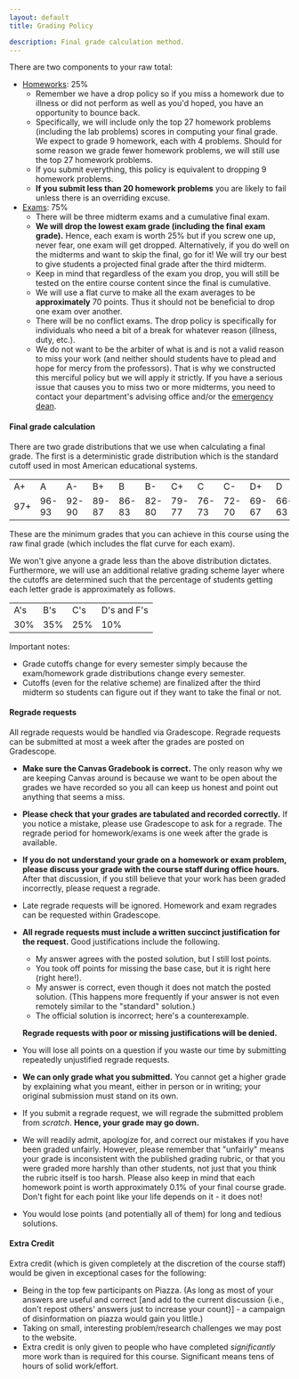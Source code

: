 ```yaml
---
layout: default
title: Grading Policy

description: Final grade calculation method. 
---
```


There are two components to your raw total: 

- [Homeworks](/homeworks.html): 25%
    - Remember we have a drop policy so if you miss a homework due to illness or did not perform as well as you'd hoped, you have an opportunity to bounce back. 
    - Specifically, we will include only the top 27 homework problems (including the lab problems) scores in computing your final grade. We expect to grade 9 homework, each with 4 problems. Should for some reason we grade fewer homework problems, we will still use the top 27 homework problems.
    - If you submit everything, this policy is equivalent to dropping 9 homework problems.
    - **If you submit less than 20 homework problems** you are likely to fail unless there is an overriding excuse.
- [Exams](/exams.html): 75%
    - There will be three midterm exams and a cumulative final exam. 
    - **We will drop the lowest exam grade (including the final exam grade).** Hence, each exam is worth 25% but if you screw one up, never fear, one exam will get dropped. Alternatively, if you do well on the midterms and want to skip the final, go for it! We will try our best to give students a projected final grade after the third midterm.
    - Keep in mind that regardless of the exam you drop, you will still be tested on the entire course content since the final is cumulative. 
    - We will use a flat curve to make all the exam averages to be **approximately** 70 points. Thus it should not be beneficial to drop one exam over another.
    - There will be no conflict exams. The drop policy is specifically for individuals who need a bit of a break for whatever reason (illness, duty, etc.). 
    - We do not want to be the arbiter of what is and is not a valid reason to miss your work (and neither should students have to plead and hope for mercy from the professors). That is why we constructed this merciful policy but we will apply it strictly. If you have a serious issue that causes you to miss two or more midterms, you need to contact your department's advising office and/or the [emergency dean](/policies/stressed).
<!-- We firmly believe that an exam grade distribution with a mean of 50 is best because it allows us to maximize the standard deviation on both ends. This is important to us since tests with a large uniform distribution allow test takers to make a few mistakes without altering their final grade too much.  The above being said, We have made an effort to increase the average of my exams to ~70 to be more in line with typical American standards. We are doing this simply because there is a minority of students who vehemently believe all tests should have an average of at least 70 and don't even pay attention to standard deviation. They are wrong, and in the past two semesters where the exam averages were higher, final grade cutoffs were significantly smaller which meant a lot of people missed a letter grade because of a missed exam problem. That sucks. But this minority of students that committed to this idea of high averages is aggressively vocal (especially online) and those that understand the policy and its benefits don't speak up. We are not here to be a martyr so if you do agree with me about the larger distribution, please speak up. Email the department admins, contact your student organizations, etc. But we have fought long and hard to change this course for (in my opinion) the better and have been thoroughly shut down. We can't do it anymore. -->
      
#### Final grade calculation 

There are two grade distributions that we use when calculating a final grade. The first is a deterministic grade distribution which is the standard cutoff used in most American educational systems.

<table id="customers">
    <tr>
        <td> A+ </td>
        <td> A  </td>
        <td> A- </td>
        <td> B+ </td>
        <td> B  </td>
        <td> B- </td>
        <td> C+ </td>
        <td> C  </td>
        <td> C- </td>
        <td> D+ </td>
        <td> D  </td>
        <td> D- </td>
        <td> F  </td>
    </tr>
    <tr>
        <td> 97+    </td>
        <td> 96-93  </td>
        <td> 92-90  </td>
        <td> 89-87  </td>
        <td> 86-83  </td>
        <td> 82-80  </td>    
        <td> 79-77  </td>
        <td> 76-73  </td>
        <td> 72-70  </td>    
        <td> 69-67  </td>
        <td> 66-63  </td>
        <td> 62-60  </td>    
        <td> 59-0   </td>    
    </tr>
</table>

These are the minimum grades that you can achieve in this course using the raw final grade (which includes the flat curve for each exam). <!-- Now here is the thing, no one uses the standard cutoff calculation. **All professors grade relatively**. Yes, even the ones that say they don't. Those professors who say they have a firm, preset grading cutoff are usually more experienced and have banks of questions that they have tested over decades, so they know the performance distribution of any particular question ahead of time. -->

<!--We cannot do this since we try to constantly find and develop new problems and hence, We are never really sure how hard the students will find these new problems. So while we won't give anyone a grade less than the distribution above dictates, we will use an additional relative grading scheme layer where the cutoffs are determined such that the percentage of students getting each letter grade is approximately as follows.-->

We won't give anyone a grade less than the above distribution dictates. Furthermore, we will use an additional relative grading scheme layer where the cutoffs are determined such that the percentage of students getting each letter grade is approximately as follows.

<table id="customers">
    <tr>
        <td> A's  </td>
        <td> B's  </td>
        <td> C's  </td>
        <td> D's and F's  </td>
    </tr>
    <tr>
        <td> 30%   </td>
        <td> 35%  </td>
        <td> 25%  </td>
        <td> 10%  </td>
    </tr>
</table>

<!--This typically puts the average GPA of this course right around ~3.2 ish which is mostly in line with what I see in the [rest of the ECE department](https://waf.cs.illinois.edu/discovery/grade_disparity_between_sections_at_uiuc/). I'm not promising an exact average, could be a bit lower, could be higher, but that's the rough target.--> 

Important notes: 

- Grade cutoffs change for every semester simply because the exam/homework grade distributions change every semester. 
- Cutoffs (even for the relative scheme) are finalized after the third midterm so students can figure out if they want to take the final or not. 
 
#### Regrade requests

All regrade requests would be handled via Gradescope. Regrade requests can be submitted at most a week after the grades are posted on Gradescope.

- **Make sure the Canvas Gradebook is correct.** The only reason why we are keeping Canvas around is because we want to be open about the grades we have recorded so you all can keep us honest and point out anything that seems a miss. 
- **Please check that your grades are tabulated and recorded correctly.** If you notice a mistake, please use Gradescope to ask for a regrade. The regrade period for homework/exams is one week after the grade is available.
- **If you do not understand your grade on a homework or exam problem, please discuss your grade with the course staff during office hours.** After that discussion, if you still believe that your work has been graded incorrectly, please request a regrade.
- Late regrade requests will be ignored. Homework and exam regrades can be requested within Gradescope.
- **All regrade requests must include a written succinct justification for the request.** Good justifications include the following.
    - My answer agrees with the posted solution, but I still lost points.
    - You took off points for missing the base case, but it is right here (right here!).
    - My answer is correct, even though it does not match the posted solution. (This happens more frequently if your answer is not even remotely similar to the "standard" solution.)
    - The official solution is incorrect; here's a counterexample.

    **Regrade requests with poor or missing justifications will be denied.**
- You will lose all points on a question if you waste our time by submitting repeatedly unjustified regrade requests.
- **We can only grade what you submitted.** You cannot get a higher grade by explaining what you meant, either in person or in writing; your original submission must stand on its own.
- If you submit a regrade request, we will regrade the submitted problem from *scratch*. <!--The TAs will regrade homework problems; Instructors will regrade exam problems.--> **Hence, your grade may go down.**
- We will readily admit, apologize for, and correct our mistakes if you have been graded unfairly. However, please remember that "unfairly" means your grade is inconsistent with the published grading rubric, or that you were graded more harshly than other students, not just that you think the rubric itself is too harsh. Please also keep in mind that each homework point is worth approximately 0.1% of your final course grade. Don't fight for each point like your life depends on it - it does not!
- You would lose points (and potentially all of them) for long and tedious solutions.

#### Extra Credit

Extra credit (which is given completely at the discretion of the course staff) would be given in exceptional cases for the following:

- Being in the top few participants on Piazza. (As long as most of your answers are useful and correct [and add to the current discussion {i.e., don't repost others' answers just to increase your count}] - a campaign of disinformation on piazza would gain you little.)
- Taking on small, interesting problem/research challenges we may post to the website.
- Extra credit is only given to people who have completed *significantly* more work than is required for this course. Significant means tens of hours of solid work/effort.
